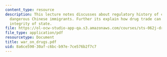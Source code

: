 ```yaml
---
content_type: resource
description: This lecture notes discusses about regulatory history of cocaine, and
  dangerous Chinese immigrants. Further its explain how drug trade can compromise
  integrity of state.
file: https://ol-ocw-studio-app-qa.s3.amazonaws.com/courses/sts-062j-drugs-politics-and-culture-spring-2006/8a6ce59030afc6bcb97e7ce576b2f7c7_war_on_drugs.pdf
file_type: application/pdf
resourcetype: Document
title: war_on_drugs.pdf
uid: 8a6ce590-30af-c6bc-b97e-7ce576b2f7c7
---
```

